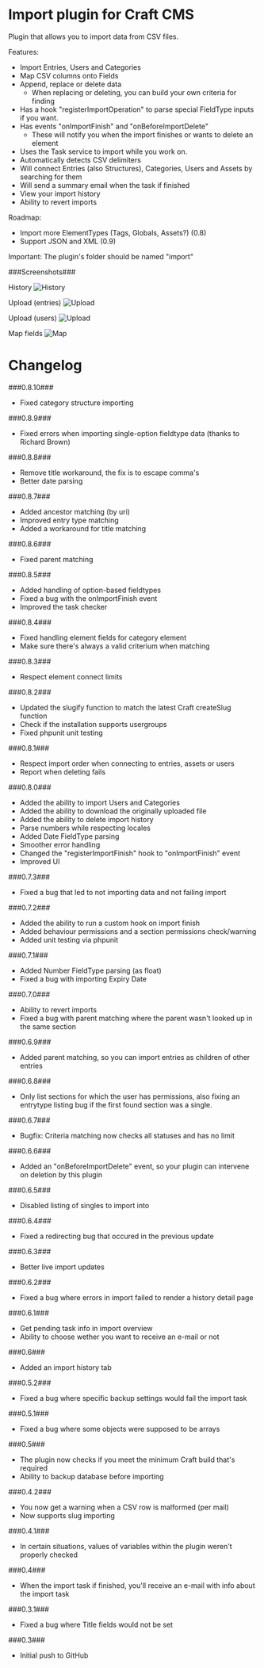Import plugin for Craft CMS
=================

Plugin that allows you to import data from CSV files.

Features:
 - Import Entries, Users and Categories
 - Map CSV columns onto Fields
 - Append, replace or delete data
   - When replacing or deleting, you can build your own criteria for finding
 - Has a hook "registerImportOperation" to parse special FieldType inputs if you want.
 - Has events "onImportFinish" and "onBeforeImportDelete" 
   - These will notify you when the import finishes or wants to delete an element
 - Uses the Task service to import while you work on.
 - Automatically detects CSV delimiters
 - Will connect Entries (also Structures), Categories, Users and Assets by searching for them
 - Will send a summary email when the task if finished
 - View your import history
 - Ability to revert imports
 
Roadmap:
 - Import more ElementTypes (Tags, Globals, Assets?) (0.8)
 - Support JSON and XML (0.9)
 
Important:
The plugin's folder should be named "import"

###Screenshots###

History
![History](https://raw.githubusercontent.com/boboldehampsink/CraftImportPlugin/gh-pages/images/history.png)

Upload (entries)
![Upload](https://raw.githubusercontent.com/boboldehampsink/CraftImportPlugin/gh-pages/images/entries.png)

Upload (users)
![Upload](https://raw.githubusercontent.com/boboldehampsink/CraftImportPlugin/gh-pages/images/users.png)

Map fields
![Map](https://raw.githubusercontent.com/boboldehampsink/CraftImportPlugin/gh-pages/images/map.png)

Changelog
=================
###0.8.10###
 - Fixed category structure importing

###0.8.9###
 - Fixed errors when importing single-option fieldtype data (thanks to Richard Brown)

###0.8.8###
 - Remove title workaround, the fix is to escape comma's
 - Better date parsing

###0.8.7###
 - Added ancestor matching (by uri)
 - Improved entry type matching
 - Added a workaround for title matching

###0.8.6###
 - Fixed parent matching

###0.8.5###
 - Added handling of option-based fieldtypes
 - Fixed a bug with the onImportFinish event
 - Improved the task checker

###0.8.4###
 - Fixed handling element fields for category element
 - Make sure there's always a valid criterium when matching

###0.8.3###
 - Respect element connect limits

###0.8.2###
 - Updated the slugify function to match the latest Craft createSlug function
 - Check if the installation supports usergroups
 - Fixed phpunit unit testing

###0.8.1###
 - Respect import order when connecting to entries, assets or users
 - Report when deleting fails

###0.8.0###
 - Added the ability to import Users and Categories
 - Added the ability to download the originally uploaded file
 - Added the ability to delete import history
 - Parse numbers while respecting locales
 - Added Date FieldType parsing
 - Smoother error handling
 - Changed the "registerImportFinish" hook to "onImportFinish" event
 - Improved UI

###0.7.3###
 - Fixed a bug that led to not importing data and not failing import

###0.7.2###
 - Added the ability to run a custom hook on import finish
 - Added behaviour permissions and a section permissions check/warning
 - Added unit testing via phpunit

###0.7.1###
 - Added Number FieldType parsing (as float)
 - Fixed a bug with importing Expiry Date

###0.7.0###
 - Ability to revert imports
 - Fixed a bug with parent matching where the parent wasn't looked up in the same section

###0.6.9###
 - Added parent matching, so you can import entries as children of other entries

###0.6.8###
 - Only list sections for which the user has permissions, also fixing an entrytype listing bug if the first found section was a single.

###0.6.7###
 - Bugfix: Criteria matching now checks all statuses and has no limit

###0.6.6###
 - Added an "onBeforeImportDelete" event, so your plugin can intervene on deletion by this plugin

###0.6.5###
 - Disabled listing of singles to import into

###0.6.4###
 - Fixed a redirecting bug that occured in the previous update

###0.6.3###
 - Better live import updates

###0.6.2###
 - Fixed a bug where errors in import failed to render a history detail page

###0.6.1###
 - Get pending task info in import overview
 - Ability to choose wether you want to receive an e-mail or not
 
###0.6###
 - Added an import history tab

###0.5.2###
 - Fixed a bug where specific backup settings would fail the import task

###0.5.1###
 - Fixed a bug where some objects were supposed to be arrays

###0.5###
 - The plugin now checks if you meet the minimum Craft build that's required
 - Ability to backup database before importing

###0.4.2###
 - You now get a warning when a CSV row is malformed (per mail)
 - Now supports slug importing

###0.4.1###
 - In certain situations, values of variables within the plugin weren't properly checked

###0.4###
 - When the import task if finished, you'll receive an e-mail with info about the import task

###0.3.1###
 - Fixed a bug where Title fields would not be set
 
###0.3###
 - Initial push to GitHub